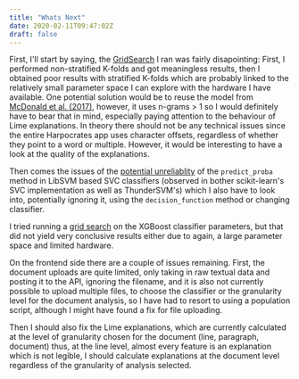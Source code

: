 ```yaml
---
title: "Whats Next"
date: 2020-02-11T09:47:02Z
draft: false
---
```


First, I'll start by saying, the [GridSearch](https://dissertation.guillaume.desusanne.com/posts/grid-search/) I ran was fairly disapointing: First, I performed non-stratified K-folds and got meaningless results, then I obtained poor results with stratified K-folds which are probably linked to the relatively small parameter space I can explore with the hardware I have available. One potential solution would be to reuse the model from [McDonald et al. (2017)](doi.org/10/ggh8p5), however, it uses n-grams > 1 so I would definitely have to bear that in mind, especially paying attention to the behaviour of Lime explanations. In theory there should not be any technical issues since the entire Harpocrates app uses character offsets, regardless of whether they point to a word or multiple. However, it would be interesting to have a look at the quality of the explanations.

Then comes the issues of the [potential unreliablity](https://dissertation.guillaume.desusanne.com/posts/svc-predict-proba/) of the `predict_proba` method in LibSVM based SVC classifiers (observed in bother scikit-learn's SVC implementation as well as ThunderSVM's) which I also have to look into, potentially ignoring it, using the `decision_function` method or changing classifier.

I tried running a [grid search](https://dissertation.guillaume.desusanne.com/posts/grid-search/) on the XGBoost classifier parameters, but that did not yield very conclusive results either due to again, a large parameter space and limited hardware.

On the frontend side there are a couple of issues remaining. First, the document uploads are quite limited, only taking in raw textual data and posting it to the API, ignoring the filename, and it is also not currently possible to upload multiple files, to choose the classifier or the granularity level for the document analysis, so I have had to resort to using a population script, although I might have found a fix for file uploading.

Then I should also fix the Lime explanations, which are currently calculated at the level of granularity chosen for the document (line, paragraph, document) thus, at the line level, almost every feature is an explanation which is not legible, I should calculate explanations at the document level regardless of the granularity of analysis selected.
